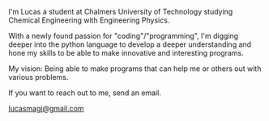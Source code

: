 I'm Lucas a student at Chalmers University of Technology studying Chemical Engineering with Engineering Physics. 

With a newly found passion for "coding"/"programming", I'm digging deeper into the python language to develop a deeper understanding and hone my skills to be able to make innovative and interesting programs. 

My vision: Being able to make programs that can help me or others out with various problems.

If you want to reach out to me, send an email.

lucasmagj@gmail.com
<!---
K4rdu5/K4rdu5 is a ✨ special ✨ repository because its `README.md` (this file) appears on your GitHub profile.
You can click the Preview link to take a look at your changes.
--->

